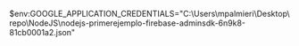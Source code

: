$env:GOOGLE_APPLICATION_CREDENTIALS="C:\Users\mpalmieri\Desktop\repo\NodeJS\nodejs-primerejemplo-firebase-adminsdk-6n9k8-81cb0001a2.json"